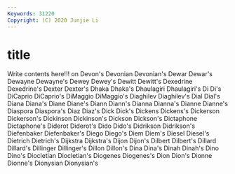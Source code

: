 ```yaml
---
Keywords: 31220
Copyright: (C) 2020 Junjie Li
---
```


# title

Write contents here!!!
on 
Devon's 
Devonian 
Devonian's 
Dewar
Dewar's 
Dewayne 
Dewayne's 
Dewey 
Dewey's 
Dewitt 
Dewitt's 
Dexedrine 
Dexedrine's 
Dexter
Dexter's 
Dhaka 
Dhaka's 
Dhaulagiri 
Dhaulagiri's 
Di 
Di's 
DiCaprio 
DiCaprio's 
DiMaggio
DiMaggio's 
Diaghilev 
Diaghilev's 
Dial 
Dial's 
Diana 
Diana's 
Diane 
Diane's 
Diann
Diann's 
Dianna 
Dianna's 
Dianne 
Dianne's 
Diaspora 
Diaspora's 
Diaz 
Diaz's 
Dick
Dick's 
Dickens 
Dickens's 
Dickerson 
Dickerson's 
Dickinson 
Dickinson's 
Dickson 
Dickson's 
Dictaphone
Dictaphone's 
Diderot 
Diderot's 
Dido 
Dido's 
Didrikson 
Didrikson's 
Diefenbaker 
Diefenbaker's 
Diego
Diego's 
Diem 
Diem's 
Diesel 
Diesel's 
Dietrich 
Dietrich's 
Dijkstra 
Dijkstra's 
Dijon
Dijon's 
Dilbert 
Dilbert's 
Dillard 
Dillard's 
Dillinger 
Dillinger's 
Dillon 
Dillon's 
Dina
Dina's 
Dinah 
Dinah's 
Dino 
Dino's 
Diocletian 
Diocletian's 
Diogenes 
Diogenes's 
Dion
Dion's 
Dionne 
Dionne's 
Dionysian 
Dionysian's 
